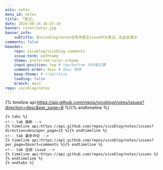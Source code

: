 ```yaml
---
wiki: notes
menu_id: notes
title: 「笔记」
date: 2024-08-16 16:47:19
banner: cover/notes.jpg
banner_info: 
    subtitle: 在vicoblog/notes仓库中提交issue作为笔记，在此处展示  
comments: false
beaudar:
    repo: vicoblog/vicoblog-comments
    issue-term: pathname
    theme: preferred-color-scheme
    input-position: top # top/bottom 评论框位置
    comment-order: desc # desc 排序
    keep-theme: # true/false
    loading: false
    branch: main
repo: vicoblog/notes
---
```


{% timeline api:https://api.github.com/repos/vicoblog/notes/issues?direction=desc&per_page=8 %}{% endtimeline %}

```
{% tabs %}
<!-- tab 最新 -->
{% timeline api:https://api.github.com/repos/vicoblog/notes/issues?direction=desc&per_page=15 %}{% endtimeline %}
<!-- tab 最多评论 -->
{% timeline api:https://api.github.com/repos/vicoblog/notes/issues?per_page=5&sort=comments %}{% endtimeline %}
<!-- tab 全部 issue -->
{% timeline api:https://api.github.com/repos/vicoblog/notes/issues %}{% endtimeline %}
{% endtabs %}
```